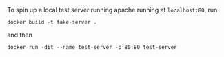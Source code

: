 To spin up a local test server running apache running at `localhost:80`, run
```
docker build -t fake-server .
```
and then
```
docker run -dit --name test-server -p 80:80 test-server
```

